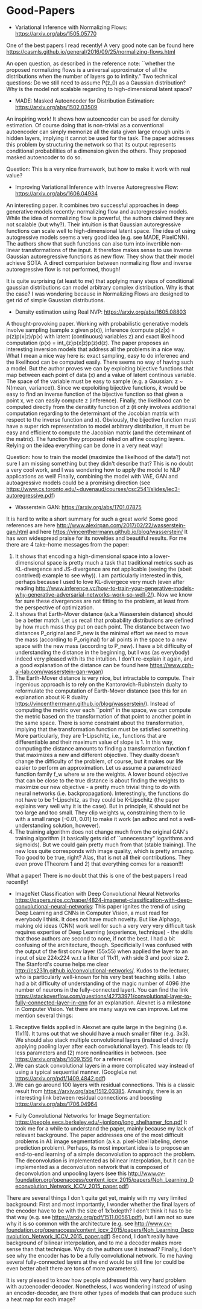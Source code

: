# Good-Papers

- Variational Inference with Normalizing Flows: https://arxiv.org/abs/1505.05770

One of the best papers I read recently! A very good note can be found here
https://casmls.github.io/general/2016/09/25/normalizing-flows.html

An open question, as described in the reference note: ``whether the proposed normalizing flows is a universal approximator of all the distributions when the number of layers go to infinity."
Two technical questions: Do we still need to assume P(z_0) as a Gaussian distribution? Why is the model not scalable regarding to high-dimensional latent space?

- MADE: Masked Autoencoder for Distribution Estimation: https://arxiv.org/abs/1502.03509

An inspiring work! It shows how autoencoder can be used for density estimation. Of course doing that is non-trivial as a conventional autoencoder can simply memorize all the data given large enough units in hidden layers, implying it cannot be used for the task. The paper addresses this problem by structuring the network so that its output represents conditional probabilities of a dimension given the others. They proposed masked autoencoder to do so.

Question: This is a very nice framework, but how to make it work with real value?

- Improving Variational Inference with Inverse Autoregressive Flow: https://arxiv.org/abs/1606.04934

An interesting paper. It combines two successful approaches in deep generative models recently: normalizing flow and autoregressive models. While the idea of normalizing flow is powerful, the authors claimed they are not scalable (but why?). Their intuition is that Gaussian autoregressive functions can scale well to high-dimensional latent space. The idea of using autogressive models seems a very good idea (e.g. see MADE, PixelCNN). The authors show that such functions can also turn into invertible non-linear transformations of the input. It therefore makes sense to use inverse Gaussian autoregressive functions as new flow. They show that their model achieve SOTA. A direct comparision between normalizing flow and inverse autoregressive flow is not performed, though!

It is quite surprising (at least to me) that applying many steps of conditional gaussian distributions can model arbitrary complex distribution. Why is that the case? I was wondering because in Normalizing Flows are designed to get rid of simple Gaussian distributions.

- Density estimation using Real NVP: https://arxiv.org/abs/1605.08803

A thought-provoking paper. Working with probabilistic generative models involve sampling (sample x given p(x)), inference (compute p(z|x) = p(z)p(x|z)/p(x) with latent (continuous) variables z) and exact likelihood computation (p(x) = int_{z}p(x|z)p(z)d(z). The paper proposes an interesting inversion models that address all the problems in a nice way. What I mean a nice way here is: exact sampling, easy to do inferenec and the likelihood can be computed easily. There seems no way of having such a model. But the author proves we can by exploiting bijective functions that map between each point of data (x) and a value of latent continous variable. The space of the variable must be easy to sample (e.g. a Gaussian: z ~ N(mean, variance)). Since we expoloiting bijective functions, it would be easy to find an inverse function of the bijective function so that given a point x, we can easily compute z (inference). Finally, the likelihood can be computed directly from the densitity function of z (it only involves additional computation regarding to the determinant of the Jocobian matrix with respect to the inverse function and x). Obviously, the bijective function must have a super rich representation to model arbitrary distribution, it must be easy and efficient to compute the Jacobian matrix (and the determinant of the matrix). The function they proposed relied on affine coupling layers. Relying on the idea everything can be done in a very neat way!

Question: how to train the model (maximize the likelhood of the data?) not sure I am missing something but they didn't describe that?
This is no doubt a very cool work, and I was wondering how to apply the model to NLP applications as well!
Finally, combining the model with VAE, GAN and autoagressive models could be a promising direction (see https://www.cs.toronto.edu/~duvenaud/courses/csc2541/slides/lec3-autoregressive.pdf)

- Wasserstein GAN: https://arxiv.org/abs/1701.07875 

It is hard to write a short summary for such a great work! Some good references are here http://www.alexirpan.com/2017/02/22/wasserstein-gan.html and here https://vincentherrmann.github.io/blog/wasserstein/ It has won widespread praise for its novelties and beautiful results. For me there are 4 take-home messages from the paper:
1. It shows that encoding a high-dimensional space into a lower-dimensional space is pretty much a task that traditional metrics such as KL-divergence and JS-divergence are not applicable (seeing the (abeit contrived) example to see why)). I am particularly interested in this, perhaps because I used to love KL-divergece very much (even after reading http://www.inference.vc/how-to-train-your-generative-models-why-generative-adversarial-networks-work-so-well-2/). Now we know for sure these divergences are not fitting to the problem, at least from the perspective of optimization.
2. It shows that Earth-Mover distance (a.k.a Wasserstein distance) should be a better match. Let us recall that probability distributions are defined by how much mass they put on each point. The distance between two distances P_original and P_new is the minimal effort we need to move the mass (according to P_original) for all points in the space to a new space with the new mass (according to P_new). I have a bit difficulty of understanding the distance in the beginning, but I was (as everybody) indeed very pleased with its the intuition. I don't re-explain it again, and a good explanation of the distance can be found here https://www.cph-ai-lab.com/wasserstein-gan-wgan) 
3. The Earth-Mover distance is very nice, but intractable to compute. Their ingenious approach is to rely on the Kantorovich-Rubinstein dualty to reformulate the computation of Earth-Mover distance (see this for an explanation about K-R duality https://vincentherrmann.github.io/blog/wasserstein/). Instead of computing the metric over each ``point" in the space, we can compute the metric based on the transformation of that point to another point in the same space. There is some constraint about the transformation, implying that the transformation function must be satisfied something. More particularly, they are 1-Lipschitz, i.e., functions that are differentiable and their maximum value of slope is 1. In this way, computing the distance amounts to finding a transformation function f that maximizes a new and different objective. They dualty doesn't change the difficulty of the problem, of course, but it makes our life easier to perform an approximation. Let us assume a parametrized function family f_w where w are the weights. A lower bound objective that can be close to the true distance is about finding the weights to maximize our new objective - a pretty much trivial thing to do with neural networks (i.e. backpropagation). Interestingly, the functions do not have to be 1-Lipschitz, as they could be K-Lipschitz (the paper explains very well why it is the case). But in principle, K should not be too large and too small. They clip weights w, constraining them to lie with a small range [-0.01, 0.01] to make it work (an adhoc and not a well-understanding solution, however). 
4. The training algorithm does not change much from the original GAN's training algorithm (it basically gets rid of ``unnecessary" logarithms and sigmoids). But we could gain pretty much from that (stable training). The new loss quite corresponds with image quality, which is pretty amazing. Too good to be true, right? Alas, that is not all their contributions. They even prove (Theorem 1 and 2) that everything comes for a reason!!!

What a paper! There is no doubt that this is one of the best papers I read recently!

- ImageNet Classification with Deep Convolutional Neural Networks https://papers.nips.cc/paper/4824-imagenet-classification-with-deep-convolutional-neural-networks:
This paper ignites the trend of using Deep Learning and CNNs in Computer Vision, a must read for everybody I think. It does not have much novelty. But like Alphago, making old ideas (CNN) work well for such a very very very difficult task requires  expertise of Deep Learning (experience, technique) - the skills that those authors are second to none, if not the best. I had a bit confusing of the architecture, though. Specificially I was confused with the output of the first conv layer (55x55) when applied the layer to an input of size 224x224 w.r.t a filter of 11x11, with side 3 and pool size 2. The Stanford's course helps me clear http://cs231n.github.io/convolutional-networks/. Kudos to the lecturer, who is particularly well-known for his very best teaching skills. I also had a bit difficulty of understanding of the magic number of 4096 (the number of neurons in the fully-connected layer). You can find the link https://stackoverflow.com/questions/42733971/convolutional-layer-to-fully-connected-layer-in-cnn for an explanation.
Alexnet is a milestone in Computer Vision. Yet there are many ways we can improve. Let me mention several things:
1. Receptive fields applied in Alexnet are quite large in the begining (i.e. 11x11). It turns out that we should have a much smaller filter (e.g. 3x3). We should also stack multiple convolutional layers (instead of directly applying pooling layer after each convolutional layer). This leads to: (1) less parameters and (2) more nonlinearities in between. (see https://arxiv.org/abs/1409.1556 for a reference)
2. We can stack convolutional layers in a more complicated way instead of using a typical sequential manner. (GoogleLe net https://arxiv.org/pdf/1409.4842.pdf)
3. We can go around 100 layers with residual connections. This is a classic result from https://arxiv.org/abs/1512.03385. Amusingly, there is an interesting link between residual connections and boosting https://arxiv.org/abs/1706.04964


- Fully Convolutional Networks for Image Segmentation: https://people.eecs.berkeley.edu/~jonlong/long_shelhamer_fcn.pdf
It took me for a while to understand the paper, mainly because my lack of relevant background. The paper addresses one of the most difficult problems in AI: image segmentation (a.k.a. pixel-label labeling, dense prediction problem). Perhaps, its most important idea is to propose an end-to-end learning of a simple deconvolution to approach the problem. The deconvolution is implemented as bilinear interpolation, but it can be implemented as a deconvolution network that is composed of
deconvolution and unpooling layers (see this http://www.cv-foundation.org/openaccess/content_iccv_2015/papers/Noh_Learning_Deconvolution_Network_ICCV_2015_paper.pdf)

There are several things I don't quite get yet, mainly with my very limited background:
First and most importantly, I wonder whether the final layers of the encoder have to be with the size of 1x1xdepth? I don't think it has to be that way (e.g. see https://arxiv.org/pdf/1511.00561.pdf), but I am not so sure why it is so common with the architecture (e.g. see http://www.cv-foundation.org/openaccess/content_iccv_2015/papers/Noh_Learning_Deconvolution_Network_ICCV_2015_paper.pdf)
Second, I don't really have background of bilinear interpolation, and to me a decoder makes more sense than that technique. Why do the authors use it instead?
Finally, I don't see why the encoder has to be a fully convolutional network. To me having several fully-connected layers at the end would be still fine (or could be even better abeit there are tons of more parameters).

It is very pleased to know how people addressed this very hard problem with autoencoder-decoder. Nonetheless, I was wondering instead of using an encoder-decoder, are there other types of models that can produce such a heat map for each image?
